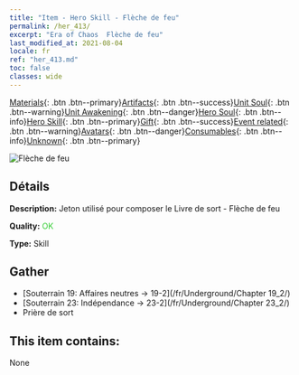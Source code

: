 ```yaml
---
title: "Item - Hero Skill - Flèche de feu"
permalink: /her_413/
excerpt: "Era of Chaos  Flèche de feu"
last_modified_at: 2021-08-04
locale: fr
ref: "her_413.md"
toc: false
classes: wide
---
```

 [Materials](/ItemsFR/){: .btn .btn--primary}[Artifacts](/ItemsFR/Artifacts/){: .btn .btn--success}[Unit Soul](/ItemsFR/UnitSoul/){: .btn .btn--warning}[Unit Awakening](/ItemsFR/UnitAwakening/){: .btn .btn--danger}[Hero Soul](/ItemsFR/HeroSoul/){: .btn .btn--info}[Hero Skill](/ItemsFR/HeroSkill/){: .btn .btn--primary}[Gift](/ItemsFR/Gift/){: .btn .btn--success}[Event related](/ItemsFR/Events/){: .btn .btn--warning}[Avatars](/ItemsFR/Avatars/){: .btn .btn--danger}[Consumables](/ItemsFR/Consumables/){: .btn .btn--info}[Unknown](/ItemsFR/Unknown/){: .btn .btn--primary}

 ![Flèche de feu](/images/t/ps_liehuoshenjian.png)

## Détails
 **Description:** Jeton utilisé pour composer le Livre de sort - Flèche de feu

 **Quality:** <span style="color: #32CD32">OK</span>

 **Type:** Skill

## Gather

*    [Souterrain 19: Affaires neutres -> 19-2](/fr/Underground/Chapter 19_2/) 
*    [Souterrain 23: Indépendance -> 23-2](/fr/Underground/Chapter 23_2/) 
*    Prière de sort 

## This item contains:

  None

